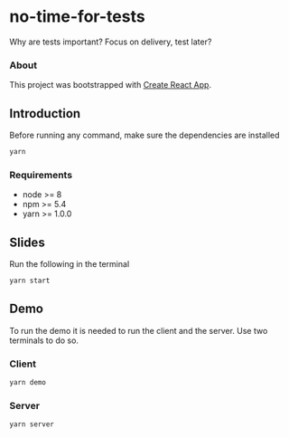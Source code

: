 # no-time-for-tests
Why are tests important? Focus on delivery, test later?

### About
This project was bootstrapped with [Create React App](https://github.com/facebookincubator/create-react-app).

## Introduction
Before running any command, make sure the dependencies are installed
```js
yarn
```

### Requirements
+ node >= 8
+ npm >= 5.4
+ yarn >= 1.0.0

## Slides

Run the following in the terminal
```js
yarn start
```

## Demo

To run the demo it is needed to run the client and the server. Use two terminals to do so.
### Client
```js
yarn demo
```

### Server
```js
yarn server
```
